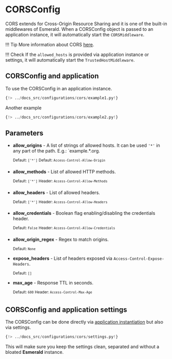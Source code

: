 # CORSConfig

CORS extends for Cross-Origin Resource Sharing and it is one of the built-in middlewares of Esmerald.
When a CORSConfig object is passed to an application instance, it will automatically start the `CORSMiddleware`.

!!! Tip
    More information about CORS
    <a href="https://developer.mozilla.org/en-US/docs/Web/HTTP/CORS" target='_blank'>here</a>.

!!! Check
    If the `allowed_hosts` is provided via application instance or settings, it will automatically start the
    `TrustedHostMiddleware`.

## CORSConfig and application

To use the CORSConfig in an application instance.

```python hl_lines="4 7"
{!> ../docs_src/configurations/cors/example1.py!}
```

Another example

```python hl_lines="4-6 9"
{!> ../docs_src/configurations/cors/example2.py!}
```

## Parameters

* **allow_origins** - A list of strings of allowed hosts. It can be used `'*'` in any part of the path. 
E.g.: `example.*.org.

    <sup>Default: `['*']`</sup>
    <sup>Default: `Access-Control-Allow-Origin`</sup>

* **allow_methods** - List of allowed HTTP methods.

    <sup>Default: `['*']`</sup>
    <sup>Header: `Access-Control-Allow-Methods`</sup>

* **allow_headers** - List of allowed headers.

    <sup>Default: `['*']`</sup>
    <sup>Header: `Access-Control-Allow-Headers`</sup>

* **allow_credentials** - Boolean flag enabling/disabling the credentials header.

    <sup>Default: `False`</sup>
    <sup>Header: `Access-Control-Allow-Credentials`</sup>

* **allow_origin_regex** - Regex to match origins.

    <sup>Default: `None`</sup>

* **expose_headers** - List of headers exposed via `Access-Control-Expose-Headers`.

    <sup>Default: `[]`</sup>

* **max_age** - Response TTL in seconds.

    <sup>Default: `600`</sup>
    <sup>Header: `Access-Control-Max-Age`</sup>

## CORSConfig and application settings

The CORSConfig can be done directly via [application instantiation](#corsconfig-and-application) but also via settings.

```python
{!> ../docs_src/configurations/cors/settings.py!}
```

This will make sure you keep the settings clean, separated and without a bloated **Esmerald** instance.
